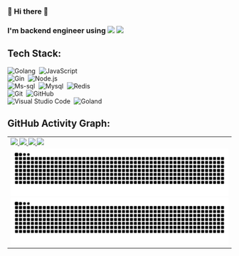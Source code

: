 ### 👋 Hi there 👋
### I'm backend engineer using <img src="https://img.shields.io/badge/Go-00ADD8?style=flat-square&logo=Go&logoColor=white"/></a> <img src="https://img.shields.io/badge/JavaScript-F7DF1E?style=flat-square&logo=javascript&logoColor=white"/></a>

## Tech Stack:
![Golang](https://img.shields.io/badge/-Golang-555?style=flat&logo=go)&nbsp;
![JavaScript](https://img.shields.io/badge/-JavaScript-555?style=flat&logo=javascript)\
![Gin](https://img.shields.io/badge/-Gin-555?style=flat&logo=gin)&nbsp;
![Node.js](https://img.shields.io/badge/-Node.js-555?style=flat&logo=node.js)\
![Ms-sql](https://img.shields.io/badge/-Mssql-555?style=flat&logo=microsoft-sql-server)&nbsp;
![Mysql](https://img.shields.io/badge/-Mysql-555?style=flat&logo=mysql)&nbsp;
![Redis](https://img.shields.io/badge/-Redis-555?style=flat&logo=redis)\
![Git](https://img.shields.io/badge/-Git-555?style=flat&logo=git)&nbsp;
![GitHub](https://img.shields.io/badge/-GitHub-555?style=flat&logo=github)\
![Visual Studio Code](https://img.shields.io/badge/-Visual%20Studio%20Code-555?style=flat&logo=visual-studio-code&logoColor=007ACC)&nbsp;
![Goland](https://img.shields.io/badge/-Goland-555?style=flat&logo=goland)

## GitHub Activity Graph:
<table>
  <tr>
    <td>
      <a href="https://github.com/jonghyeons#gh-light-mode-only">
        <img src="https://github-readme-stats.vercel.app/api?username=jonghyeons&count_private=true&show_icons=true&hide=stars"/> 
        <img src="https://github-readme-stats.vercel.app/api/top-langs/?username=jonghyeons&hide=makefile"/>
      </a>
      <a href="https://github.com/jonghyeons#gh-dark-mode-only">
        <img src="https://github-readme-stats.vercel.app/api?username=jonghyeons&count_private=true&show_icons=true&theme=tokyonight&hide=stars"/> 
        <img src="https://github-readme-stats.vercel.app/api/top-langs/?username=jonghyeons&hide=makefile&theme=tokyonight"/>
      </a>
    </td>
  </tr>
  <tr></tr>
  <tr>
    <td>
      <a href="https://github.com/jonghyeons#gh-light-mode-only">
        <img src="https://raw.githubusercontent.com/jonghyeons/jonghyeons/output/github-contribution-grid-snake-default.svg#gh-light-mode-only"/>
      </a>
      <a href="https://github.com/jonghyeons#gh-dark-mode-only">
        <img src="https://raw.githubusercontent.com/jonghyeons/jonghyeons/output/github-contribution-grid-snake-dark.svg#gh-dark-mode-only"/>
      </a>
    </td>
  </tr>
</table>
